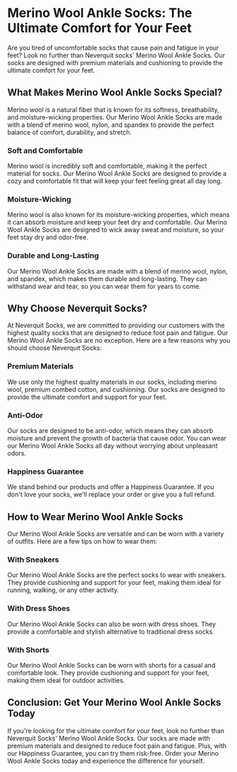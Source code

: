 # Merino Wool Ankle Socks: The Ultimate Comfort for Your Feet

Are you tired of uncomfortable socks that cause pain and fatigue in your feet? Look no further than Neverquit socks' Merino Wool Ankle Socks. Our socks are designed with premium materials and cushioning to provide the ultimate comfort for your feet.

## What Makes Merino Wool Ankle Socks Special?

Merino wool is a natural fiber that is known for its softness, breathability, and moisture-wicking properties. Our Merino Wool Ankle Socks are made with a blend of merino wool, nylon, and spandex to provide the perfect balance of comfort, durability, and stretch.

### Soft and Comfortable

Merino wool is incredibly soft and comfortable, making it the perfect material for socks. Our Merino Wool Ankle Socks are designed to provide a cozy and comfortable fit that will keep your feet feeling great all day long.

### Moisture-Wicking

Merino wool is also known for its moisture-wicking properties, which means it can absorb moisture and keep your feet dry and comfortable. Our Merino Wool Ankle Socks are designed to wick away sweat and moisture, so your feet stay dry and odor-free.

### Durable and Long-Lasting

Our Merino Wool Ankle Socks are made with a blend of merino wool, nylon, and spandex, which makes them durable and long-lasting. They can withstand wear and tear, so you can wear them for years to come.

## Why Choose Neverquit Socks?

At Neverquit Socks, we are committed to providing our customers with the highest quality socks that are designed to reduce foot pain and fatigue. Our Merino Wool Ankle Socks are no exception. Here are a few reasons why you should choose Neverquit Socks:

### Premium Materials

We use only the highest quality materials in our socks, including merino wool, premium combed cotton, and cushioning. Our socks are designed to provide the ultimate comfort and support for your feet.

### Anti-Odor

Our socks are designed to be anti-odor, which means they can absorb moisture and prevent the growth of bacteria that cause odor. You can wear our Merino Wool Ankle Socks all day without worrying about unpleasant odors.

### Happiness Guarantee

We stand behind our products and offer a Happiness Guarantee. If you don't love your socks, we'll replace your order or give you a full refund.

## How to Wear Merino Wool Ankle Socks

Our Merino Wool Ankle Socks are versatile and can be worn with a variety of outfits. Here are a few tips on how to wear them:

### With Sneakers

Our Merino Wool Ankle Socks are the perfect socks to wear with sneakers. They provide cushioning and support for your feet, making them ideal for running, walking, or any other activity.

### With Dress Shoes

Our Merino Wool Ankle Socks can also be worn with dress shoes. They provide a comfortable and stylish alternative to traditional dress socks.

### With Shorts

Our Merino Wool Ankle Socks can be worn with shorts for a casual and comfortable look. They provide cushioning and support for your feet, making them ideal for outdoor activities.

## Conclusion: Get Your Merino Wool Ankle Socks Today

If you're looking for the ultimate comfort for your feet, look no further than Neverquit Socks' Merino Wool Ankle Socks. Our socks are made with premium materials and designed to reduce foot pain and fatigue. Plus, with our Happiness Guarantee, you can try them risk-free. Order your Merino Wool Ankle Socks today and experience the difference for yourself.